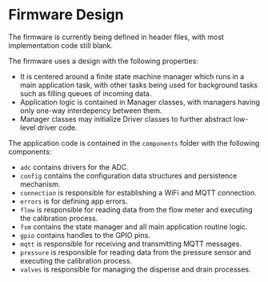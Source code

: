# Firmware Design

The firmware is currently being defined in header files, with most implementation code still blank.

The firmware uses a design with the following properties:

- It is centered around a finite state machine manager which runs in a main application task, with other tasks being used for background tasks such as filling queues of incoming data.
- Application logic is contained in Manager classes, with managers having only one-way interdepency between them.
- Manager classes may initialize Driver classes to further abstract low-level driver code.

The application code is contained in the `components` folder with the following components:

- `adc` contains drivers for the ADC.
- `config` contains the configuration data structures and persistence mechanism.
- `connection` is responsible for establishing a WiFi and MQTT connection.
- `errors` is for defining app errors.
- `flow` is responsible for reading data from the flow meter and executing the calibration process.
- `fsm` contains the state manager and all main application routine logic.
- `gpio` contains handles to the GPIO pins.
- `mqtt` is responsible for receiving and transmitting MQTT messages.
- `pressure` is responsible for reading data from the pressure sensor and executing the calibration process.
- `valves` is responsible for managing the dispense and drain processes.